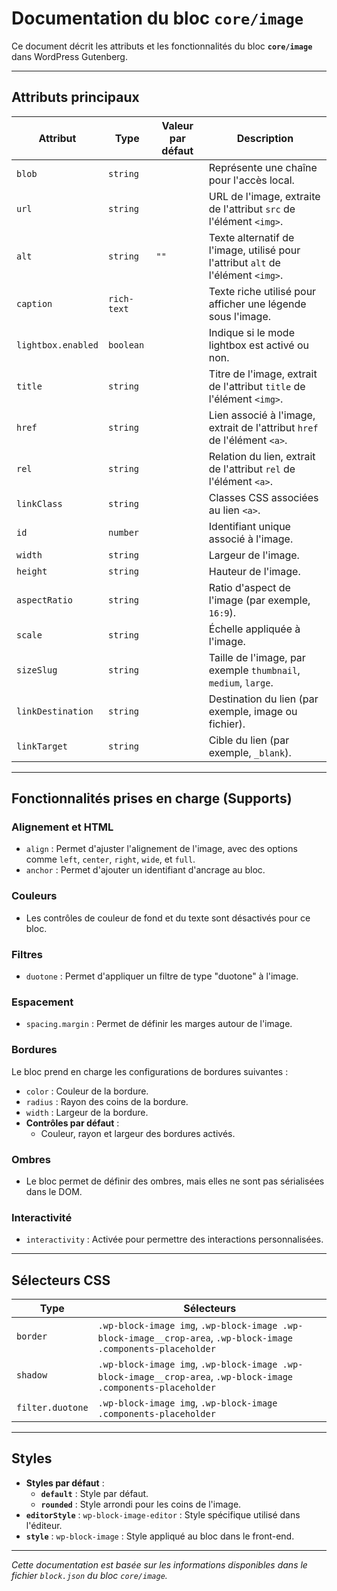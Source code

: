 # Documentation du bloc `core/image`

Ce document décrit les attributs et les fonctionnalités du bloc **`core/image`** dans WordPress Gutenberg.

---

## Attributs principaux

| **Attribut**          | **Type**      | **Valeur par défaut** | **Description**                                                                 |
|-----------------------|---------------|-----------------------|---------------------------------------------------------------------------------|
| `blob`               | `string`      |                       | Représente une chaîne pour l'accès local.                                      |
| `url`                | `string`      |                       | URL de l'image, extraite de l'attribut `src` de l'élément `<img>`.             |
| `alt`                | `string`      | `""`                  | Texte alternatif de l'image, utilisé pour l'attribut `alt` de l'élément `<img>`. |
| `caption`            | `rich-text`   |                       | Texte riche utilisé pour afficher une légende sous l'image.                    |
| `lightbox.enabled`   | `boolean`     |                       | Indique si le mode lightbox est activé ou non.                                 |
| `title`              | `string`      |                       | Titre de l'image, extrait de l'attribut `title` de l'élément `<img>`.          |
| `href`               | `string`      |                       | Lien associé à l'image, extrait de l'attribut `href` de l'élément `<a>`.       |
| `rel`                | `string`      |                       | Relation du lien, extrait de l'attribut `rel` de l'élément `<a>`.              |
| `linkClass`          | `string`      |                       | Classes CSS associées au lien `<a>`.                                           |
| `id`                 | `number`      |                       | Identifiant unique associé à l'image.                                          |
| `width`              | `string`      |                       | Largeur de l'image.                                                            |
| `height`             | `string`      |                       | Hauteur de l'image.                                                            |
| `aspectRatio`        | `string`      |                       | Ratio d'aspect de l'image (par exemple, `16:9`).                               |
| `scale`              | `string`      |                       | Échelle appliquée à l'image.                                                   |
| `sizeSlug`           | `string`      |                       | Taille de l'image, par exemple `thumbnail`, `medium`, `large`.                 |
| `linkDestination`    | `string`      |                       | Destination du lien (par exemple, image ou fichier).                           |
| `linkTarget`         | `string`      |                       | Cible du lien (par exemple, `_blank`).                                         |

---

## Fonctionnalités prises en charge (Supports)

### **Alignement et HTML**
- `align` : Permet d'ajuster l'alignement de l'image, avec des options comme `left`, `center`, `right`, `wide`, et `full`.
- `anchor` : Permet d'ajouter un identifiant d'ancrage au bloc.

### **Couleurs**
- Les contrôles de couleur de fond et du texte sont désactivés pour ce bloc.

### **Filtres**
- `duotone` : Permet d'appliquer un filtre de type "duotone" à l'image.

### **Espacement**
- `spacing.margin` : Permet de définir les marges autour de l'image.

### **Bordures**
Le bloc prend en charge les configurations de bordures suivantes :
- `color` : Couleur de la bordure.
- `radius` : Rayon des coins de la bordure.
- `width` : Largeur de la bordure.
- **Contrôles par défaut** :
  - Couleur, rayon et largeur des bordures activés.

### **Ombres**
- Le bloc permet de définir des ombres, mais elles ne sont pas sérialisées dans le DOM.

### **Interactivité**
- `interactivity` : Activée pour permettre des interactions personnalisées.

---

## Sélecteurs CSS

| **Type**       | **Sélecteurs**                                                                                               |
|----------------|-------------------------------------------------------------------------------------------------------------|
| `border`       | `.wp-block-image img`, `.wp-block-image .wp-block-image__crop-area`, `.wp-block-image .components-placeholder` |
| `shadow`       | `.wp-block-image img`, `.wp-block-image .wp-block-image__crop-area`, `.wp-block-image .components-placeholder` |
| `filter.duotone` | `.wp-block-image img`, `.wp-block-image .components-placeholder`                                           |

---

## Styles
- **Styles par défaut** :
  - **`default`** : Style par défaut.
  - **`rounded`** : Style arrondi pour les coins de l'image.
- **`editorStyle`** : `wp-block-image-editor` : Style spécifique utilisé dans l'éditeur.
- **`style`** : `wp-block-image` : Style appliqué au bloc dans le front-end.

---

*Cette documentation est basée sur les informations disponibles dans le fichier `block.json` du bloc `core/image`.*
